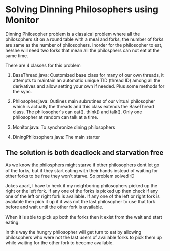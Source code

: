 # Solving Dinning Philosophers using Monitor

Dinning Philosopher problem is a classical problem where all the philosophers sit on a round table with a meal and forks, the number of forks are same as the number of philosophers. Inorder for the philosopher to eat, he/she will need two forks that mean all the philosphers can not eat at the same time.

There are 4 classes for this problem
1. BaseThread.java:  Customized base class for many of our own threads, it attempts to maintain an automatic unique TID (thread ID) 
among all the derivatives and allow setting your own if needed. Plus some methods for the sync.

2. Philosopher.java: Outlines main subrutines of our virtual philosopher which is actually the 
threads and this class extends the BaseThread class. The philosopher's can eat(), think() and talk(). Only one philosopher at random 
can talk at a time.

3. Monitor.java: To synchronize dining philosophers

4. DiningPhilosophers.java: The main starter 

## The solution is both deadlock and starvation free

As we know the philosphers might starve if other philosophers dont let go of the forks, but if they start eating with their hands instead of waiting for other forks to be free they won't starve. So problem solved :D

Jokes apart, I have to heck if my neighboring philosophers picked up the right or the left fork. If any one of the forks is picked up then check if any one of the left or right fork is available. If any one of the left or right fork is available then pick it up if it was not the last philosopher to use that fork before and wait until the other fork is available. 

When it is able to pick up both the forks then it exist from the wait and start eating.

In this way the hungry philosopher will get turn to eat by allowing philosophers who were not the last users of available forks to pick them up while waiting for the other fork to become available.
